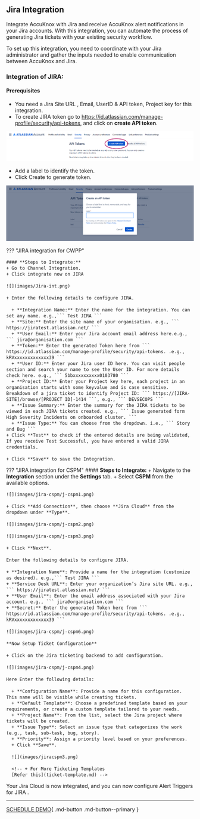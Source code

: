 

## Jira Integration

Integrate AccuKnox with Jira and receive AccuKnox alert notifications in your Jira accounts. With this integration, you can automate the process of generating Jira tickets with your existing security workflow.

To set up this integration, you need to coordinate with your Jira administrator and gather the inputs needed to enable communication between AccuKnox and Jira.

### Integration of JIRA:
#### **Prerequisites**

+ You need a Jira Site URL , Email, UserID & API token, Project key for this integration.
+ To create JIRA token go to https://id.atlassian.com/manage-profile/security/api-tokens, and click on **create API token**.

![](images/jira-api1.png)

+ Add a label to identify the token.
+ Click Create to generate token.

![](images/jira-api2.png)

??? "JIRA integration for CWPP"

    #### **Steps to Integrate:**
    + Go to Channel Integration.
    + Click integrate now on JIRA

    ![](images/Jira-int.png)

    + Enter the following details to configure JIRA.

      + **Integration Name:** Enter the name for the integration. You can set any name. e.g.,``` Test JIRA ```
      + **Site:** Enter the site name of your organisation. e.g., ``` https://jiratest.atlassian.net/ ```
      + **User Email:** Enter your Jira account email address here.e.g., ``` jira@organisation.com ```
      + **Token:** Enter the generated Token here from ``` https://id.atlassian.com/manage-profile/security/api-tokens. .e.g., kRVxxxxxxxxxxxxx39 ```
      + **User ID:** Enter your Jira user ID here. You can visit people section and search your name to see the User ID. For more details check here. e.g., ``` 5bbxxxxxxxxxx0103780 ```
      + **Project ID:** Enter your Project key here, each project in an organisation starts with some keyvalue and is case sensitive. Breakdown of a jira ticket to identify Project ID: ``` https://[JIRA-SITE]/browse/[PROJECT ID]-1414 ```, e.g., ``` DEVSECOPS ```
      + **Issue Summary:** Enter the summary for the JIRA tickets to be viewed in each JIRA tickets created. e.g., ``` Issue generated form High Severity Incidents on onboarded cluster. ```
      + **Issue Type:** You can choose from the dropdown. i.e., ``` Story and Bug ```
    + Click **Test** to check if the entered details are being validated, If you receive Test Successful, you have entered a valid JIRA credentials.

    + Click **Save** to save the Integration.

??? "JIRA integration for CSPM"
    #### **Steps to Integrate:**
    + Navigate to the **Integration** section under the **Settings** tab.
    + Select **CSPM** from the available options.

    ![](images/jira-cspm/j-cspm1.png)

    + Click **Add Connection**, then choose **Jira Cloud** from the dropdown under **Type**.

    ![](images/jira-cspm/j-cspm2.png)

    ![](images/jira-cspm/j-cspm3.png)

    + Click **Next**.

    Enter the following details to configure JIRA.

    + **Integration Name**: Provide a name for the integration (customize as desired). e.g.,``` Test JIRA ```
    + **Service Desk URL**: Enter your organization’s Jira site URL. e.g., ``` https://jiratest.atlassian.net/ ```
    + **User Email**: Enter the email address associated with your Jira account. e.g., ``` jira@organisation.com ```
    + **Secret:** Enter the generated Token here from ``` https://id.atlassian.com/manage-profile/security/api-tokens. .e.g., kRVxxxxxxxxxxxxx39 ```

    ![](images/jira-cspm/j-cspm6.png)

    **Now Setup Ticket Configuration**

    + Click on the Jira ticketing backend to add configuration.

    ![](images/jira-cspm/j-cspm4.png)

    Here Enter the following details:

      + **Configuration Name**: Provide a name for this configuration. This name will be visible while creating tickets.
      + **Default Template**: Choose a predefined template based on your requirements, or create a custom template tailored to your needs.
      + **Project Name**: From the list, select the Jira project where tickets will be created.
      + **Issue Type**: Select an issue type that categorizes the work (e.g., task, sub-task, bug, story).
      + **Priority**: Assign a priority level based on your preferences.
      + Click **Save**.

      ![](images/jiracspm3.png)

      <!-- + For More Ticketing Templates
      [Refer this](ticket-template.md) -->

Your Jira Cloud is now integrated, and you can now configure Alert Triggers for JIRA .

- - -
[SCHEDULE DEMO](https://www.accuknox.com/contact-us){ .md-button .md-button--primary }